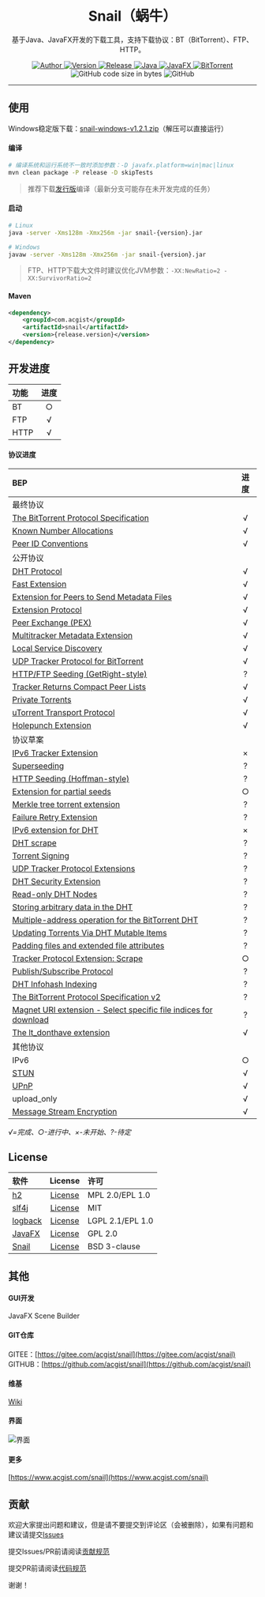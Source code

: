 <h1 align="center">Snail（蜗牛）</h1>

<p align="center">
基于Java、JavaFX开发的下载工具，支持下载协议：BT（BitTorrent）、FTP、HTTP。
</p>

<p align="center">
	<a target="_blank" href="https://www.acgist.com">
		<img alt="Author" src="https://img.shields.io/badge/Author-acgist-red.svg?style=flat-square" />
	</a>
	<a target="_blank" href="https://gitee.com/acgist/snail">
		<img alt="Version" src="https://img.shields.io/badge/Version-1.2.2-blue.svg?style=flat-square" />
	</a>
	<a target="_blank" href="https://gitee.com/acgist/snail/releases/v1.2.1">
		<img alt="Release" src="https://img.shields.io/badge/Release-1.2.1-blueviolet.svg?style=flat-square" />
	</a>
	<a target="_blank" href="https://openjdk.java.net/">
		<img alt="Java" src="https://img.shields.io/badge/Java-11-yellow.svg?style=flat-square" />
	</a>
	<a target="_blank" href="https://openjfx.io/">
		<img alt="JavaFX" src="https://img.shields.io/badge/JavaFX-11-green.svg?style=flat-square" />
	</a>
	<a target="_blank" href="https://www.bittorrent.org/beps/bep_0000.html">
		<img alt="BitTorrent" src="https://img.shields.io/badge/BitTorrent-BEP-orange.svg?style=flat-square" />
	</a>
	<br />
	<img alt="GitHub code size in bytes" src="https://img.shields.io/github/languages/code-size/acgist/snail?color=crimson&style=flat-square" />
	<img alt="GitHub" src="https://img.shields.io/github/license/acgist/snail?style=flat-square" />
</p>

----

## 使用

Windows稳定版下载：[snail-windows-v1.2.1.zip](https://gitee.com/acgist/snail/attach_files)（解压可以直接运行）

#### 编译

```bash
# 编译系统和运行系统不一致时添加参数：-D javafx.platform=win|mac|linux
mvn clean package -P release -D skipTests
```

> 推荐下载[发行版](https://gitee.com/acgist/snail/releases)编译（最新分支可能存在未开发完成的任务）

#### 启动

```bash
# Linux
java -server -Xms128m -Xmx256m -jar snail-{version}.jar

# Windows
javaw -server -Xms128m -Xmx256m -jar snail-{version}.jar
```

> FTP、HTTP下载大文件时建议优化JVM参数：`-XX:NewRatio=2 -XX:SurvivorRatio=2`

#### Maven

```xml
<dependency>
    <groupId>com.acgist</groupId>
    <artifactId>snail</artifactId>
    <version>{release.version}</version>
</dependency>
```

## 开发进度

|功能|进度|
|:--|:--:|
|BT|○|
|FTP|√|
|HTTP|√|

#### 协议进度

|BEP|进度|
|:--|:--:|
|最终协议||
|[The BitTorrent Protocol Specification](http://www.bittorrent.org/beps/bep_0003.html)|√|
|[Known Number Allocations](http://www.bittorrent.org/beps/bep_0004.html)|√|
|[Peer ID Conventions](http://www.bittorrent.org/beps/bep_0020.html)|√|
|公开协议||
|[DHT Protocol](http://www.bittorrent.org/beps/bep_0005.html)|√|
|[Fast Extension](http://www.bittorrent.org/beps/bep_0006.html)|√|
|[Extension for Peers to Send Metadata Files](http://www.bittorrent.org/beps/bep_0009.html)|√|
|[Extension Protocol](http://www.bittorrent.org/beps/bep_0010.html)|√|
|[Peer Exchange (PEX)](http://www.bittorrent.org/beps/bep_0011.html)|√|
|[Multitracker Metadata Extension](http://www.bittorrent.org/beps/bep_0012.html)|√|
|[Local Service Discovery](http://www.bittorrent.org/beps/bep_0014.html)|√|
|[UDP Tracker Protocol for BitTorrent](http://www.bittorrent.org/beps/bep_0015.html)|√|
|[HTTP/FTP Seeding (GetRight-style)](http://www.bittorrent.org/beps/bep_0019.html)|?|
|[Tracker Returns Compact Peer Lists](http://www.bittorrent.org/beps/bep_0023.html)|√|
|[Private Torrents](http://www.bittorrent.org/beps/bep_0027.html)|√|
|[uTorrent Transport Protocol](http://www.bittorrent.org/beps/bep_0029.html)|√|
|[Holepunch Extension](http://www.bittorrent.org/beps/bep_0055.html)|√|
|协议草案||
|[IPv6 Tracker Extension](http://www.bittorrent.org/beps/bep_0007.html)|×|
|[Superseeding](http://www.bittorrent.org/beps/bep_0016.html)|?|
|[HTTP Seeding (Hoffman-style)](http://www.bittorrent.org/beps/bep_0017.html)|?|
|[Extension for partial seeds](http://www.bittorrent.org/beps/bep_0021.html)|○|
|[Merkle tree torrent extension](http://www.bittorrent.org/beps/bep_0030.html)|?|
|[Failure Retry Extension](http://www.bittorrent.org/beps/bep_0031.html)|?|
|[IPv6 extension for DHT](http://www.bittorrent.org/beps/bep_0032.html)|×|
|[DHT scrape](http://www.bittorrent.org/beps/bep_0033.html)|?|
|[Torrent Signing](http://www.bittorrent.org/beps/bep_0035.html)|?|
|[UDP Tracker Protocol Extensions](http://www.bittorrent.org/beps/bep_0041.html)|?|
|[DHT Security Extension](http://www.bittorrent.org/beps/bep_0042.html)|?|
|[Read-only DHT Nodes](http://www.bittorrent.org/beps/bep_0043.html)|?|
|[Storing arbitrary data in the DHT](http://www.bittorrent.org/beps/bep_0044.html)|?|
|[Multiple-address operation for the BitTorrent DHT](http://www.bittorrent.org/beps/bep_0045.html)|?|
|[Updating Torrents Via DHT Mutable Items](http://www.bittorrent.org/beps/bep_0046.html)|?|
|[Padding files and extended file attributes](http://www.bittorrent.org/beps/bep_0047.html)|?|
|[Tracker Protocol Extension: Scrape](http://www.bittorrent.org/beps/bep_0048.html)|○|
|[Publish/Subscribe Protocol](http://www.bittorrent.org/beps/bep_0050.html)|?|
|[DHT Infohash Indexing](http://www.bittorrent.org/beps/bep_0051.html)|?|
|[The BitTorrent Protocol Specification v2](http://www.bittorrent.org/beps/bep_0052.html)|?|
|[Magnet URI extension - Select specific file indices for download](http://www.bittorrent.org/beps/bep_0053.html)|?|
|[The lt_donthave extension](http://www.bittorrent.org/beps/bep_0054.html)|√|
|其他协议||
|IPv6|○|
|[STUN](https://www.rfc-editor.org/rfc/rfc5389.txt)|√|
|[UPnP](http://upnp.org/specs/arch/UPnP-arch-DeviceArchitecture-v1.0.pdf)|√|
|upload_only|√|
|[Message Stream Encryption](https://wiki.vuze.com/w/Message_Stream_Encryption)|√|

*√=完成、○-进行中、×-未开始、?-待定*

## License

|软件|License|许可|
|:--|:--:|:--|
|[h2](http://www.h2database.com)|[License](http://www.h2database.com/html/license.html)|MPL 2.0/EPL 1.0|
|[slf4j](https://www.slf4j.org)|[License](https://www.slf4j.org/license.html)|MIT|
|[logback](https://logback.qos.ch)|[License](https://logback.qos.ch/license.html)|LGPL 2.1/EPL 1.0|
|[JavaFX](https://wiki.openjdk.java.net/display/OpenJFX/Main)|[License](http://openjdk.java.net/legal/gplv2+ce.html)|GPL 2.0|
|[Snail](https://gitee.com/acgist/snail)|[License](https://gitee.com/acgist/snail/blob/master/LICENSE)|BSD 3-clause|

## 其他

#### GUI开发

JavaFX Scene Builder

#### GIT仓库

GITEE：[https://gitee.com/acgist/snail](https://gitee.com/acgist/snail)  
GITHUB：[https://github.com/acgist/snail](https://github.com/acgist/snail)

#### 维基

[Wiki](https://gitee.com/acgist/snail/wikis)

#### 界面

![界面](https://static.acgist.com/demo/snail/snail.png "界面")

#### 更多

[https://www.acgist.com/snail](https://www.acgist.com/snail)

## 贡献

欢迎大家提出问题和建议，但是请不要提交到评论区（会被删除），如果有问题和建议请提交[Issues](https://gitee.com/acgist/snail/issues)

提交Issues/PR前请阅读[贡献规范](./CONTRIBUTING.md)

提交PR前请阅读[代码规范](./CODE_OF_CONDUCT.md)

谢谢！